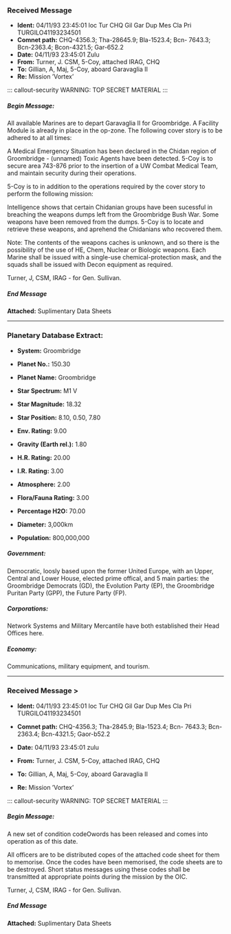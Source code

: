### Received Message

- **Ident:** 04/11/93 23:45:01 loc Tur CHQ Gil Gar Dup Mes Cla Pri
TURGILO41193234501
- **Comnet path:** CHQ-4356.3; Tha-28645.9; Bla-1523.4; Bcn- 7643.3; Bcn-2363.4;
Bcon-4321.5; Gar-652.2
- **Date:** 04/11/93 23:45:01 Zulu
- **From:** Turner, J. CSM, 5-Coy, attached IRAG, CHQ
- **To:** Gillian, A, Maj, 5-Coy, aboard Garavaglia II
- **Re:** Mission ’Vortex’

::: callout-security
WARNING: TOP SECRET MATERIAL
:::

##### Begin Message:

All available Marines are to depart Garavaglia II for Groombridge. A Facility
Module is already in place in the op-zone. The following cover story is to be
adhered to at all times:

A Medical Emergency Situation has been declared in the Chidan region of
Groombridge - (unnamed) Toxic Agents have been detected. 5-Coy is to secure
area 743-876 prior to the insertion of a UW Combat Medical Team, and maintain
security during their operations.

5-Coy is to in addition to the operations required by the cover story to perform
the following mission:

Intelligence shows that certain Chidanian groups have been sucessful in
breaching the weapons dumps left from the Groombridge Bush War. Some
weapons have been removed from the dumps. 5-Coy is to locate and retrieve
these weapons, and aprehend the Chidanians who recovered them.

Note: The contents of the weapons caches is unknown, and so there is the
possibility of the use of HE, Chem, Nuclear or Biologic weapons. Each Marine
shall be issued with a single-use chemical-protection mask, and the squads
shall be issued with Decon equipment as required.

Turner, J, CSM, IRAG - for Gen. Sullivan.

##### End Message

**Attached:** Suplimentary Data Sheets

---
 
### Planetary Database Extract:

- **System:** Groombridge
- **Planet No.:** 150.30
- **Planet Name:** Groombridge

- **Star Spectrum:** M1 V
- **Star Magnitude:** 18.32
- **Star Position:** 8.10, 0.50, 7.80

- **Env. Rating:** 9.00 
- **Gravity (Earth rel.):** 1.80
- **H.R. Rating:** 20.00
- **I.R. Rating:** 3.00
- **Atmosphere:** 2.00 
- **Flora/Fauna Rating:** 3.00

- **Percentage H2O:** 70.00 
- **Diameter:** 3,000km
- **Population:** 800,000,000

##### Government:

Democratic, loosly based upon the former United
Europe, with an Upper, Central and Lower House,
elected prime offical, and 5 main parties: the
Groombridge Democrats (GD), the Evolution Party (EP),
the Groombridge Puritan Party (GPP), the Future Party
(FP).

##### Corporations:

Network Systems and Military Mercantile have both
established their Head Offices here.

##### Economy:

Communications, military equipment, and tourism.

---

### Received Message >

- **Ident:** 04/11/93 23:45:01 loc Tur CHQ Gil Gar Dup Mes Cla Pri
TURGILO41193234501
- **Comnet path:** CHQ-4356.3; Tha-2845.9; Bla-1523.4; Bcn- 7643.3; Bcn-2363.4;
Bcn-4321.5; Gaor-b52.2

- **Date:** 04/11/93 23:45:01 zulu
- **From:** Turner, J. CSM, 5-Coy, attached IRAG, CHQ
- **To:** Gillian, A, Maj, 5-Coy, aboard Garavaglia II
- **Re:** Mission ’Vortex’

::: callout-security
WARNING: TOP SECRET MATERIAL
:::

##### Begin Message:

A new set of condition codeOwords has been released and comes into operation
as of this date.

All officers are to be distributed copes of the attached code sheet for them to
memorise. Once the codes have been memorised, the code sheets are to be
destroyed. Short status messages using these codes shall be transmitted at appropriate
points during the mission by the OIC.

Turner, J, CSM, IRAG - for Gen. Sullivan.

##### End Message

**Attached:** Suplimentary Data Sheets
